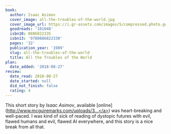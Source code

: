 ```yaml
---
book:
  author: Isaac Asimov
  cover_image: all-the-troubles-of-the-world.jpg
  cover_image_url: https://i.gr-assets.com/images/S/compressed.photo.goodreads.com/books/1402097239l/101048._SX98_.jpg
  goodreads: '101048'
  isbn10: 0886822335
  isbn13: '9780886822330'
  pages: '32'
  publication_year: '1989'
  slug: all-the-troubles-of-the-world
  title: All the Troubles of the World
plan:
  date_added: '2018-08-27'
review:
  date_read: 2018-08-27
  date_started: null
  did_not_finish: false
  rating: 4
---
```


This short story by *Isaac Asimov*, available [online](<a target="_blank" href="http://www.mcguiremarks.com/uploads/3/9/7/9/39793909/isaac_asimov-all_the_troubles_of_the_world_(1).pdf" rel="nofollow">http://www.mcguiremarks.com/uploads/3...</a>) was heart-breaking and well-paced. I was kind of sick of reading of dystopic futures with evil, flawed humans and evil, flawed AI everywhere, and this story is a nice break from all that.
